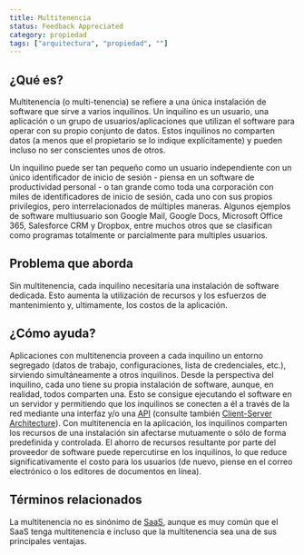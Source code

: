 ```yaml
---
title: Multitenencia
status: Feedback Appreciated
category: propiedad
tags: ["arquitectura", "propiedad", ""]
---
```


## ¿Qué es?

Multitenencia (o multi-tenencia) se refiere a una única instalación de software que sirve a varios inquilinos. Un inquilino es un usuario, una aplicación o un grupo de usuarios/aplicaciones que utilizan el software para operar con su propio conjunto de datos. Estos inquilinos no comparten datos (a menos que el propietario se lo indique explícitamente) y pueden incluso no ser conscientes unos de otros.  

Un inquilino puede ser tan pequeño como un usuario independiente con un único identificador de inicio de sesión - piensa en un software de productividad personal - o tan grande como toda una corporación con miles de identificadores de inicio de sesión, cada uno con sus propios privilegios, pero interrelacionados de múltiples maneras. Algunos ejemplos de software multiusuario son Google Mail, Google Docs, Microsoft Office 365, Salesforce CRM y Dropbox, entre muchos otros que se clasifican como programas totalmente or parcialmente para multiples usuarios.

## Problema que aborda 

Sin multitenencia, cada inquilino necesitaría una instalación de software dedicada. Esto aumenta la utilización de recursos y los esfuerzos de mantenimiento y, ultimamente, los costos de la aplicación.

## ¿Cómo ayuda?

Aplicaciones con multitenencia proveen a cada inquilino un entorno segregado (datos de trabajo, configuraciones, lista de credenciales, etc.), sirviendo simultáneamente a otros inquilinos. Desde la perspectiva del inquilino, cada uno tiene su propia instalación de software, aunque, en realidad, todos comparten una. Esto se consigue ejecutando el software en un servidor y permitiendo que los inquilinos se conecten a él a través de la red mediante una interfaz y/o una [API](/application-programming-interface/) (consulte también [Client-Server Architecture](/client-server-architecture/)). Con multitenencia en la aplicación, los inquilinos comparten los recursos de una instalación sin afectarse mutuamente o sólo de forma predefinida y controlada. El ahorro de recursos resultante por parte del proveedor de software puede repercutirse en los inquilinos, lo que reduce significativamente el costo para los usuarios (de nuevo, piense en el correo electrónico o los editores de documentos en línea).

## Términos relacionados

La multitenencia no es sinónimo de [SaaS](/software-as-a-service/), aunque es muy común que el SaaS tenga multitenencia e incluso que la multitenencia sea una de sus principales ventajas.


